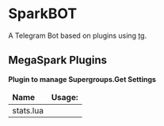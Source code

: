 SparkBOT
============

A Telegram Bot based on plugins using [tg](https://github.com/vysheng/tg).

MegaSpark Plugins
------------
<table>
    <thead>
        <tr>
            <td><strong>Name</strong></td>
            <td><strong>Usage:</strong></td>
        </tr>
    </thead>
    <tbody>
        <tr>
            <td>stats.lua</td>
            <b>Plugin to manage Supergroups.Get Settings</b>
        </tr>
        <tr>
